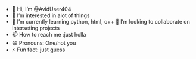 - 👋 Hi, I’m @AvidUser404
- 👀 I’m interested in alot of things
- 🌱 I’m currently learning python, html, c++ 💞️ I’m looking to collaborate on interseting projects
- 📫 How to reach me :just holla
- 😄 Pronouns: One/not you
- ⚡ Fun fact: just guess

<!---
AvidUser404/AvidUser404 is a ✨ special ✨ repository because its `README.md` (this file) appears on your GitHub profile.
You can click the Preview link to take a look at your changes.
--->
